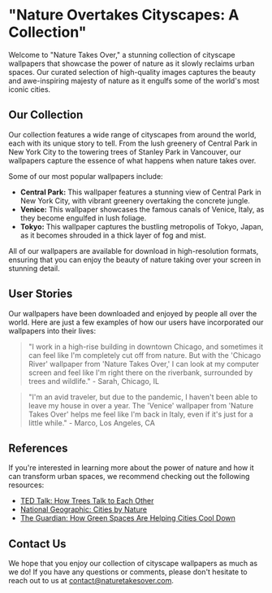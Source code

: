 <!--
Write me content for website with wallpaper which alt text is:

"A cityscape overtaken by nature"

The name/title of the page should not be 1:1 copy of the alt text but rather a real content of the website which is using this wallpaper.

- Use markdown format 
- Start with the heading
- The content should look like a real website 
- Include real sections like references, contact, user stories, etc. use things relevant to the page purpose.
- Feel free to use structure like headings, bullets, numbering, blockquotes, paragraphs, horizontal lines, etc.
- You can use formatting like bold or _italic_
- You can include UTF-8 emojis
- Links should be only #hash anchors (and you can refer to the document itself)
- Do not include images
-->

<!--font:Montserrat-->

# "Nature Overtakes Cityscapes: A Collection"

Welcome to "Nature Takes Over," a stunning collection of cityscape wallpapers that showcase the power of nature as it slowly reclaims urban spaces. Our curated selection of high-quality images captures the beauty and awe-inspiring majesty of nature as it engulfs some of the world's most iconic cities.

## Our Collection

Our collection features a wide range of cityscapes from around the world, each with its unique story to tell. From the lush greenery of Central Park in New York City to the towering trees of Stanley Park in Vancouver, our wallpapers capture the essence of what happens when nature takes over.

Some of our most popular wallpapers include:

- **Central Park:** This wallpaper features a stunning view of Central Park in New York City, with vibrant greenery overtaking the concrete jungle.
- **Venice:** This wallpaper showcases the famous canals of Venice, Italy, as they become engulfed in lush foliage.
- **Tokyo:** This wallpaper captures the bustling metropolis of Tokyo, Japan, as it becomes shrouded in a thick layer of fog and mist.

All of our wallpapers are available for download in high-resolution formats, ensuring that you can enjoy the beauty of nature taking over your screen in stunning detail.

## User Stories

Our wallpapers have been downloaded and enjoyed by people all over the world. Here are just a few examples of how our users have incorporated our wallpapers into their lives:

> "I work in a high-rise building in downtown Chicago, and sometimes it can feel like I'm completely cut off from nature. But with the 'Chicago River' wallpaper from 'Nature Takes Over,' I can look at my computer screen and feel like I'm right there on the riverbank, surrounded by trees and wildlife." - Sarah, Chicago, IL

> "I'm an avid traveler, but due to the pandemic, I haven't been able to leave my house in over a year. The 'Venice' wallpaper from 'Nature Takes Over' helps me feel like I'm back in Italy, even if it's just for a little while." - Marco, Los Angeles, CA

## References

If you're interested in learning more about the power of nature and how it can transform urban spaces, we recommend checking out the following resources:

- [TED Talk: How Trees Talk to Each Other](#)
- [National Geographic: Cities by Nature](#)
- [The Guardian: How Green Spaces Are Helping Cities Cool Down](#)

## Contact Us

We hope that you enjoy our collection of cityscape wallpapers as much as we do! If you have any questions or comments, please don't hesitate to reach out to us at [contact@naturetakesover.com](mailto:contact@naturetakesover.com).
